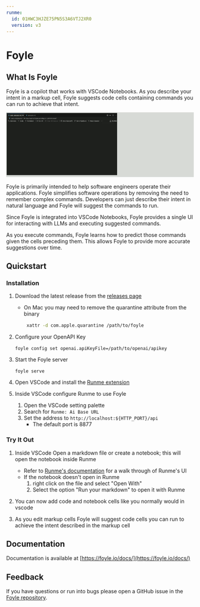 ```yaml
---
runme:
  id: 01HWC3HJZE75PN5S3A6VTJ2XR0
  version: v3
---
```


# Foyle

## What Is Foyle

Foyle is a copilot that works with VSCode Notebooks. As you describe your intent in a markup
cell, Foyle suggests code cells containing commands you can run to achieve that intent.

![Foyle Ghost Cells](images/foyle_ghost_cells.gif)

Foyle is primarily intended to help software engineers operate their applications. Foyle simplifies
software operations by removing the need to remember complex commands. Developers can just
describe their intent in natural language and Foyle will suggest the commands to run.

Since Foyle is integrated into VSCode Notebooks, Foyle provides a single UI for interacting with LLMs
and executing suggested commands. 

As you execute commands, Foyle learns how to predict those commands given the cells preceding them.
This allows Foyle to provide more accurate suggestions over time.

## Quickstart

### Installation

1. Download the latest release from the [releases page](https://github.com/jlewi/foyle/releases)

   * On Mac you may need to remove the quarantine attribute from the binary
   
     ```bash
      xattr -d com.apple.quarantine /path/to/foyle
     ```

1. Configure your OpenAPI Key
  
   ```
   foyle config set openai.apiKeyFile=/path/to/openai/apikey
   ```

1. Start the Foyle server

   ```
   foyle serve
   ```

1. Open VSCode and install the [Runme extension](https://docs.runme.dev/installation/vscode)


1. Inside VSCode configure Runme to use Foyle

   1. Open the VSCode setting palette
   2. Search for `Runme: Ai Base URL`
   3. Set the address to `http://localhost:${HTTP_PORT}/api`
      * The default port is 8877

### Try It Out

1. Inside VSCode Open a markdown file or create a notebook; this will open the notebook inside Runme

   * Refer to [Runme's documentation](https://docs.runme.dev/installation/installrunme#full-display-of-runmes-action-on-a-markdown-file-in-vs-code) for a walk through
      of Runme's UI
   * If the notebook doesn't open in Runme
      1. right click on the file and select "Open With"
      2. Select the option "Run your markdown" to open it with Runme

1. You can now add code and notebook cells like you normally would in vscode

1. As you edit markup cells Foyle will suggest code cells you can run to achieve the intent described in the markup cell
    
## Documentation

Documentation is available at [https://foyle.io/docs/](https://foyle.io/docs/)

## Feedback

If you have questions or run into bugs please open a GitHub issue in the [Foyle repository](https://github.com/jlewi/foyle/issues).